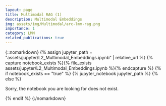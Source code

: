 ```yaml
---
layout: page
title: Multimodal RAG (1)
description: Multimodal Embeddings 
img: assets/img/Multimodal/arc-lmm-rag.png
importance: 1
category: LMM
related_publications: true
---
```


{::nomarkdown}
{% assign jupyter_path = "assets/jupyter/L2_Multimodal_Embeddings.ipynb" | relative_url %}
{% capture notebook_exists %}{% file_exists assets/jupyter/L2_Multimodal_Embeddings.ipynb %}{% endcapture %}
{% if notebook_exists == "true" %}
{% jupyter_notebook jupyter_path %}
{% else %}

<p>Sorry, the notebook you are looking for does not exist.</p>
{% endif %}
{:/nomarkdown}
